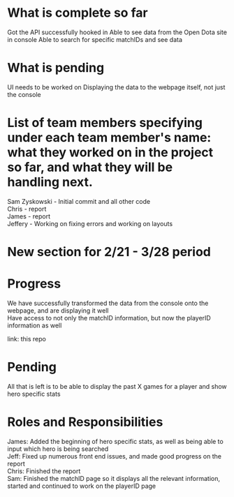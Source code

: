 # What is complete so far

Got the API successfully hooked in
Able to see data from the Open Dota site in console
Able to search for specific matchIDs and see data

# What is pending

UI needs to be worked on
Displaying the data to the webpage itself, not just the console 

# List of team members specifying under each team member's name: what they worked on in the project so far, and what they will be handling next.

Sam Zyskowski - Initial commit and all other code  <br/>
Chris - report  <br/>
James - report <br/>
Jeffery - Working on fixing errors and working on layouts<br/>



# New section for 2/21 - 3/28 period 

# Progress 

We have successfully transformed the data from the console onto the webpage, and are displaying it well <br/>
Have access to not only the matchID information, but now the playerID information as well

link: this repo

# Pending

All that is left is to be able to display the past X games for a player and show hero specific stats

# Roles and Responsibilities

James: Added the beginning of hero specific stats, as well as being able to input which hero is being searched  <br/>
Jeff: Fixed up numerous front end issues, and made good progress on the report  <br/>
Chris: Finished the report  <br/>
Sam: Finished the matchID page so it displays all the relevant information, started and continued to work on the playerID page  <br/>

